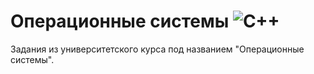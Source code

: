 # Операционные системы ![C++](https://img.shields.io/badge/c++-%2300599C.svg?style=for-the-badge&logo=c%2B%2B&logoColor=white)


Задания из университетского курса под названием "Операционные системы". 
